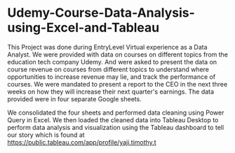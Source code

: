 # Udemy-Course-Data-Analysis-using-Excel-and-Tableau

This Project was done during EntryLevel Virtual experience as a Data Analyst. We were provided with data on courses on different topics from the education tech company Udemy. And were asked to present the data on course revenue on courses from different topics to understand where opportunities to increase revenue may lie, and track the performance of courses. We were mandated to present a report to the CEO in the next three weeks on how they will increase their next quarter's earnings.
The data provided were in four separate Google sheets.

We consolidated the four sheets and performed data cleaning using Power Query in Excel. We then loaded the cleaned data into Tableau Desktop to perform data analysis and visualization using the Tableau dashboard to tell our story which is found at https://public.tableau.com/app/profile/yaji.timothy.t
